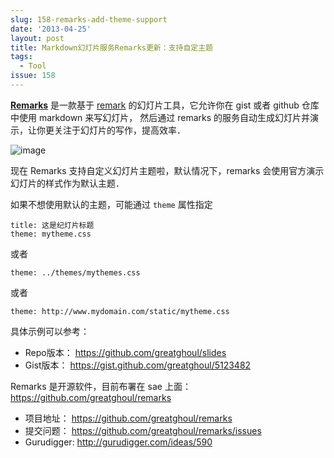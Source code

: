 ```yaml
---
slug: 158-remarks-add-theme-support
date: '2013-04-25'
layout: post
title: Markdown幻灯片服务Remarks更新：支持自定主题
tags:
  - Tool
issue: 158
---
```


[**Remarks**][1] 是一款基于 [remark][2] 的幻灯片工具，它允许你在 gist 或者 github 仓库中使用 markdown 来写幻灯片，
然后通过 remarks 的服务自动生成幻灯片并演示，让你更关注于幻灯片的写作，提高效率．

![image](https://github.com/greatghoul/greatghoul.github.io/assets/208966/dd38a42d-e4a2-4783-a92c-b2e70d61331f)

现在 Remarks 支持自定义幻灯片主题啦，默认情况下，remarks 会使用官方演示幻灯片的样式作为默认主题．

如果不想使用默认的主题，可能通过 `theme` 属性指定

    title: 这是纪灯片标题
    theme: mytheme.css

或者

    theme: ../themes/mythemes.css

或者

    theme: http://www.mydomain.com/static/mytheme.css

具体示例可以参考：

 * Repo版本： <https://github.com/greatghoul/slides>
 * Gist版本： <https://gist.github.com/greatghoul/5123482>

Remarks 是开源软件，目前布署在 sae 上面： <https://github.com/greatghoul/remarks>

 * 项目地址： <https://github.com/greatghoul/remarks>
 * 提交问题： <https://github.com/greatghoul/remarks/issues>
 * Gurudigger: <http://gurudigger.com/ideas/590>

[1]: https://anl.gg/post/154-intro-remarks
[2]: https://github.com/gnab/remark


